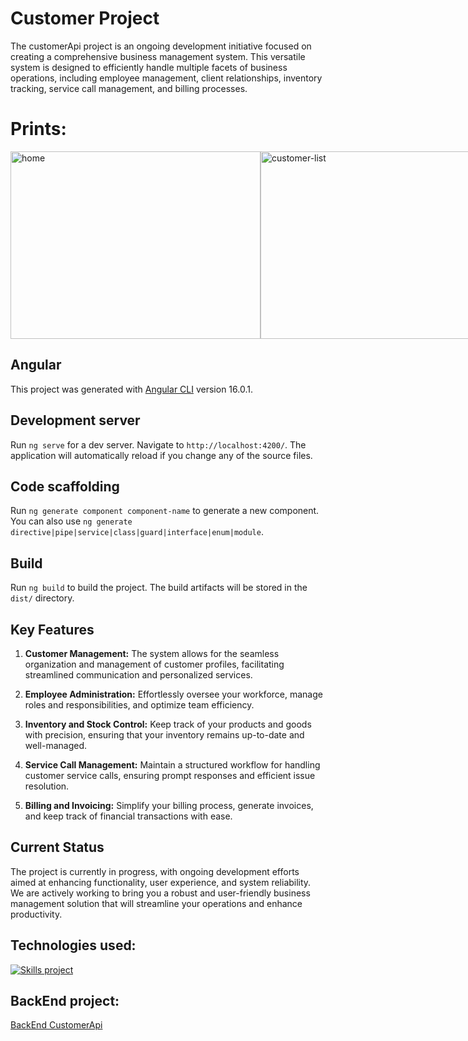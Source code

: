 # Customer Project

The customerApi project is an ongoing development initiative focused on creating a comprehensive business management system. This versatile system is designed to efficiently handle multiple facets of business operations, including employee management, client relationships, inventory tracking, service call management, and billing processes.

# Prints:

<div style="display: flex; justify-content: space-between;">
    <img src="https://github.com/SakakibaraKun/CustomerApiFront/blob/main/project%20imgs/home.png" alt="home" width="400" height="300">
    <img src="https://github.com/SakakibaraKun/CustomerApiFront/blob/main/project%20imgs/list-customer.png" alt="customer-list" width="400" height="300">
    <img src="https://github.com/SakakibaraKun/CustomerApiFront/blob/main/project%20imgs/delete.png" alt="delete" width="400" height="300">
    <img src="https://github.com/SakakibaraKun/CustomerApiFront/blob/main/project%20imgs/create.png" alt="create" width="400" height="300">
    <img src="https://github.com/SakakibaraKun/CustomerApiFront/blob/main/project%20imgs/update.png" alt="update" width="400" height="300">
</div>

## Angular

This project was generated with [Angular CLI](https://github.com/angular/angular-cli) version 16.0.1.

## Development server

Run `ng serve` for a dev server. Navigate to `http://localhost:4200/`. The application will automatically reload if you change any of the source files.

## Code scaffolding

Run `ng generate component component-name` to generate a new component. You can also use `ng generate directive|pipe|service|class|guard|interface|enum|module`.

## Build

Run `ng build` to build the project. The build artifacts will be stored in the `dist/` directory.

## Key Features

1. **Customer Management:** The system allows for the seamless organization and management of customer profiles, facilitating streamlined communication and personalized services.

2. **Employee Administration:** Effortlessly oversee your workforce, manage roles and responsibilities, and optimize team efficiency.

3. **Inventory and Stock Control:** Keep track of your products and goods with precision, ensuring that your inventory remains up-to-date and well-managed.

4. **Service Call Management:** Maintain a structured workflow for handling customer service calls, ensuring prompt responses and efficient issue resolution.

5. **Billing and Invoicing:** Simplify your billing process, generate invoices, and keep track of financial transactions with ease.

## Current Status

The project is currently in progress, with ongoing development efforts aimed at enhancing functionality, user experience, and system reliability. We are actively working to bring you a robust and user-friendly business management solution that will streamline your operations and enhance productivity.

## Technologies used:

<div>

[![Skills project](https://skillicons.dev/icons?i=html,css,angular,ts&perline=4)](https://skillicons.dev)

</div>

## BackEnd project:

<a href="https://github.com/JoseMarcosEfi/CustomerApiFront" >BackEnd CustomerApi</a>
